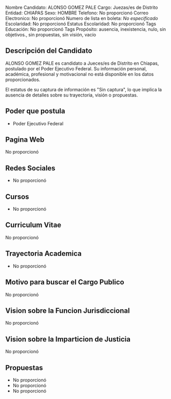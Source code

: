 Nombre Candidato: ALONSO GOMEZ PALE
Cargo: Juezas/es de Distrito
Entidad: CHIAPAS
Sexo: HOMBRE
Telefono: No proporcionó
Correo Electronico: No proporcionó
Numero de lista en boleta: *No especificado*
Escolaridad: No proporcionó
Estatus Escolaridad: No proporcionó
Tags Educación: No proporcionó
Tags Propósito: ausencia, inexistencia, nulo, sin objetivos., sin propuestas, sin visión, vacío


## Descripción del Candidato 

ALONSO GOMEZ PALE es candidato a Jueces/es de Distrito en Chiapas, postulado por el Poder Ejecutivo Federal. Su información personal, académica, profesional y motivacional no está disponible en los datos proporcionados.

El estatus de su captura de información es "Sin captura", lo que implica la ausencia de detalles sobre su trayectoria, visión o propuestas.


## Poder que postula

- Poder Ejecutivo Federal


## Pagina Web

No proporcionó


## Redes Sociales

- No proporcionó


## Cursos

- No proporcionó


## Curriculum Vitae

No proporcionó


## Trayectoria Academica

- No proporcionó


## Motivo para buscar el Cargo Publico

No proporcionó


## Vision sobre la Funcion Jurisdiccional

No proporcionó


## Vision sobre la Imparticion de Justicia

No proporcionó


## Propuestas

- No proporcionó
- No proporcionó
- No proporcionó

